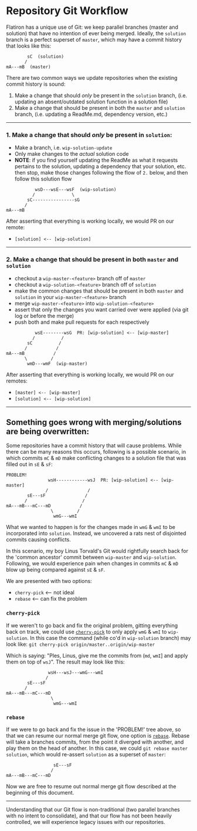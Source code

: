 # Repository Git Workflow

Flatiron has a unique use of Git: we keep parallel branches (master and solution) that have no intention of ever being merged. Ideally, the `solution` branch is a perfect superset of `master`, which may have a commit history that looks like this:

```
        sC  (solution)
       /
mA---mB  (master)
```

There are two common ways we update repositories when the existing commit history is sound:

1. Make a change that should _only_ be present in the `solution` branch, (i.e. updating an absent/outdated solution function in a solution file)
2. Make a change that should be present in both the `master` and `solution` branch, (i.e. updating a ReadMe.md, dependency version, etc.)

------

### 1. Make a change that should _only_ be present in `solution`:

* Make a branch, i.e. `wip-solution-update`
* Only make changes to the _actual_ solution code
* **NOTE**: if you find yourself updating the ReadMe as what it requests pertains to the solution, updating a dependency that your solution, etc. then stop, make those changes following the flow of `2.` below, and then follow this solution flow

```
           wsD---wsE---wsF  (wip-solution)
          /              \
        sC----------------sG
       /
mA---mB  
```

After asserting that everything is working locally, we would PR on our remote:

* `[solution] <-- [wip-solution]`

-------

### 2. Make a change that should be present in both `master` and `solution`

* checkout a `wip-master-<feature>` branch off of `master`
* checkout a `wip-solution-<feature>` branch off of `solution`
* make the common changes that should be present in both `master` and `solution` in your `wip-master-<feature>` branch
* merge `wip-master-<feature>` into `wip-solution-<feature>`
* assert that only the changes you want carried over were applied (via git log or before the merge)
* push both and make pull requests for each respectively

```
           wsE--------wsG  PR: [wip-solution] <-- [wip-master]
          /          /
        sC          /
       /           /
mA---mB           /
       \         /
        wmD---wmF  (wip-master)
```
After asserting that everything is working locally, we would PR on our remotes:
* `[master] <-- [wip-master]`
* `[solution] <-- [wip-solution]`

-----

## Something goes wrong with merging/solutions are being overwritten:

Some repositories have a commit history that will cause problems. While there can be many reasons this occurs, following is a possible scenario, in which commits `mC` & `mD` make conflicting changes to a solution file that was filled out in `sE` & `sF`:
```
PROBLEM!
                wsH------------wsJ  PR: [wip-solution] <-- [wip-master]
               /               /
        sE---sF               /
       /                     /
mA---mB---mC---mD           /  
                 \         /
                  wmG---wmI                  
```
What we wanted to happen is for the changes made in `wmG` & `wmI` to be incorporated into `solution`. Instead, we uncovered a rats nest of disjointed commits causing conflicts.

In this scenario, my boy Linus Torvald's Git would rightfully search back for the 'common ancestor' commit between `wip-master` and `wip-solution`. Following, we would experience pain when changes in commits `mC` & `mD` blow up being compared against `sE` & `sF`.

We are presented with two options:
* `cherry-pick` <-- not ideal
* `rebase` <-- can fix the problem

### `cherry-pick`

If we weren't to go back and fix the original problem, gitting everything back on track, we could use [`cherry-pick`][cherry-pick] to only apply `wmG` & `wmI` to `wip-solution`. In this case the command (while co'd in `wip-solution` branch) may look like:
`git cherry-pick origin/master..origin/wip-master`

Which is saying: "Ples, Linus, give me the commits from (`md`, `wmI`] and apply them on top of `wsJ`". The result may look like this:
```
                wsH---wsJ---wmG---wmI
               /             
        sE---sF             
       /                   
mA---mB---mC---mD           
                 \       
                  wmG---wmI
```

### `rebase`

If we were to go back and fix the issue in the 'PROBLEM!' tree above, so that we can resume our normal merge git flow, one option is [`rebase`][rebase]. Rebase will take a branches commits, from the point it diverged with another, and play them on the head of another. In this case, we could `git rebase master solution`, which would re-assert `solution` as a superset of `master`:

```
                  sE---sF             
                 /                   
mA---mB---mC---mD           
```

Now we are free to resume out normal merge git flow described at the beginning of this document.

---

Understanding that our Git flow is non-traditional (two parallel branches with no intent to consolidate), and that our flow has not been heavily controlled, we will experience legacy issues with our repositories.

[cherry-pick]: https://git-scm.com/docs/git-cherry-pick
[rebase]: https://git-scm.com/docs/git-rebase

